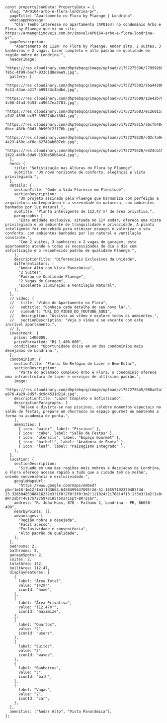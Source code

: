     const propertyJsonData: PropertyData = {
      slug: "AP0164-arbo-e-flora-londrina-pr",
      pageTitle: "Apartamento no Flora by Plaenge | Londrina",
      whatsappMessage:
        "Olá! Tenho interesse no apartamento (AP0164) no condomínio Arbo e Flora by Plaenge que vi no site. https://armangniimoveis.com.br/imovel/AP0164-arbo-e-flora-londrina-pr",
      pageDescription:
        "Apartamento de 112m² no Flora by Plaenge. Andar alto, 2 suítes, 3 banheiros e 2 vagas. Lazer completo e alto padrão de qualidade em região nobre de Londrina.",
      headerImage:
        "https://res.cloudinary.com/dhptebqcq/image/upload/v1757275596/77999269-785c-4f99-bec7-933c1d8e9ae9.jpg",
      gallery: [
        "https://res.cloudinary.com/dhptebqcq/image/upload/v1757275592/5ba44280-9c13-43ae-a217-b99443c4bdbd.jpg",
        "https://res.cloudinary.com/dhptebqcq/image/upload/v1757275609/12e42b79-4c06-4fa4-9453-c49647ea2701.jpg",
        "https://res.cloudinary.com/dhptebqcq/image/upload/v1757275603/ec260151-a7d2-4598-bc97-399274baf304.jpg",
        "https://res.cloudinary.com/dhptebqcq/image/upload/v1757275615/a6cfb48e-6bcc-48fb-98d1-0b969f2ff76b.jpg",
        "https://res.cloudinary.com/dhptebqcq/image/upload/v1757275620/c02c7a9e-4e23-450c-af8c-62749ab607eb.jpg",
        "https://res.cloudinary.com/dhptebqcq/image/upload/v1757275626/e424cb15-2422-44fb-8da9-153be50b64c4.jpg",
      ],
      hero: {
        title: "Sofisticação nas Alturas do Flora by Plaenge",
        subtitle: "Um novo horizonte de conforto, elegância e vista privilegiada.",
      },
      details: {
        sectionTitle: "Onde a Vida Floresce em Plenitude",
        sectionDescription:
          "Um projeto assinado pela Plaenge que harmoniza com perfeição a arquitetura contemporânea e a serenidade da natureza, com ambientes banhados por luz natural.",
        subtitle: "Planta inteligente de 112,47 m² de área privativa.",
        paragraphs: [
          "Esta unidade exclusiva, situada no 11º andar, oferece uma vista privilegiada e um ambiente de tranquilidade e privacidade. A planta inteligente foi concebida para otimizar espaços e valorizar o seu conforto, com ambientes banhados por luz natural e ventilação constante.",
          "Com 2 suítes, 3 banheiros e 2 vagas de garagem, este apartamento atende a todas as necessidades do dia a dia com sofisticação e o reconhecido padrão de qualidade Plaenge.",
        ],
        descriptionTitle: "Diferenciais Exclusivos da Unidade",
        differentiators: [
          "Andar Alto com Vista Panorâmica",
          "2 Suítes",
          "Padrão de Qualidade Plaenge",
          "2 Vagas de Garagem",
          "Excelente Iluminação e Ventilação Natural",
        ],
      },
      // video: {
      //   title: "Vídeo do Apartamento no Flora",
      //   subtitle: "Conheça cada detalhe do seu novo lar.",
      //   videoUrl: "URL_DO_VIDEO_DO_YOUTUBE_AQUI",
      //   description: "Assista ao vídeo e explore todos os ambientes.",
      //   sectionDescription: "Veja o vídeo e se encante com este incrível apartamento.",
      // },
      investment: {
        price: 1400000,
        priceFormatted: "R$ 1.400.000",
        conditions: "Oportunidade única em um dos condomínios mais desejados de Londrina.",
      },
      condominium: {
        sectionTitle: "Flora: Um Refúgio de Lazer e Bem-Estar",
        sectionDescription:
          "Parte do aclamado complexo Arbo e Flora, o condomínio oferece uma infraestrutura de lazer e serviços de altíssimo padrão.",
        image:
          "https://res.cloudinary.com/dhptebqcq/image/upload/v1757275645/980adfa3-e878-4a29-8d5f-dc9d4531d214.jpg",
        descriptionTitle: "Lazer Completo e Sofisticado",
        descriptionParagraphs: [
          "Relaxe e divirta-se nas piscinas, celebre momentos especiais no salão de festas, prepare um churrasco no espaço gourmet ou mantenha a forma na academia de ponta.",
        ],
        amenities: [
          { icon: "water", label: "Piscinas" },
          { icon: "cake", label: "Salão de Festas" },
          { icon: "utensils", label: "Espaço Gourmet" },
          { icon: "barbell", label: "Academia de Ponta" },
          { icon: "leaf", label: "Paisagismo Integrado" },
        ],
      },
      location: {
        sectionDescription:
          "Situado em uma das regiões mais nobres e desejadas de Londrina, o Flora oferece acesso rápido a tudo que a cidade tem de melhor, unindo conveniência e exclusividade.",
        googleMapsUrl:
          "https://www.google.com/maps/embed?pb=!1m18!1m12!1m3!1d3663.6458499447695!2d-51.18557192379482!3d-23.328604853084162!2m3!1f0!2f0!3f0!3m2!1i1024!2i768!4f13.1!3m3!1m2!1s0x94eb5d13de9f1699%3A0xc514272e0e73be20!2sArbo%20e%20Flora%20%7C%20Plaenge!5e0!3m2!1spt-BR!2sbr!4v1757275978105!5m2!1spt-BR!2sbr",
        address: "R. João Huss, 870 - Palhano 1, Londrina - PR, 86050-490",
        nearbyPoints: [],
        advantages: [
          "Região nobre e desejada",
          "Fácil acesso",
          "Exclusividade e conveniência",
          "Alto padrão de qualidade",
        ],
      },
      bedrooms: 2,
      bathrooms: 3,
      garageSpots: 2,
      suites: 2,
      totalArea: 142,
      builtArea: 112.47,
      displayFeatures: [
        {
          label: "Área Total",
          value: "142m²",
          iconId: "home",
        },
        {
          label: "Área Privativa",
          value: "112,47m²",
          iconId: "maximize",
        },
        {
          label: "Quartos",
          value: "2",
          iconId: "users",
        },
        {
          label: "Suítes",
          value: "2",
          iconId: "waves",
        },
        {
          label: "Banheiros",
          value: "3",
          iconId: "bath",
        },
        {
          label: "Vagas",
          value: "2",
          iconId: "car",
        },
      ],
      amenities: ["Andar Alto", "Vista Panorâmica"],
    };
